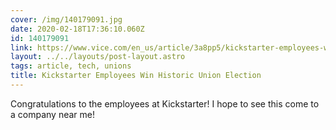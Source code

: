 ```yaml
---
cover: /img/140179091.jpg
date: 2020-02-18T17:36:10.060Z
id: 140179091
link: https://www.vice.com/en_us/article/3a8pp5/kickstarter-employees-win-historic-union-election
layout: ../../layouts/post-layout.astro
tags: article, tech, unions
title: Kickstarter Employees Win Historic Union Election
---
```


Congratulations to the employees at Kickstarter! I hope to see this come to a company near me!
